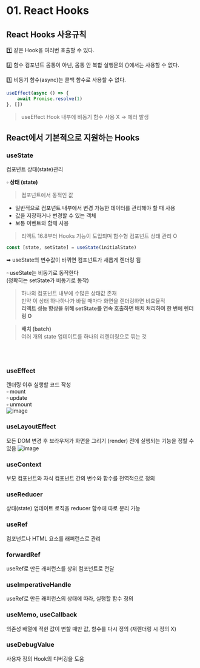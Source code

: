 # 01. React Hooks

## React Hooks 사용규칙     
1️⃣ 같은 Hook을 여러번 호출할 수 있다. 

2️⃣ 함수 컴포넌트 몸통이 아닌, 몸통 안 복합 실행문의 {}에서는 사용할 수 없다. 

3️⃣ 비동기 함수(async)는 콜백 함수로 사용할 수 없다. 
``` js
useEffect(async () => {
    await Promise.resolve(1)
}, [])
```
> useEffect Hook 내부에 비동기 함수 사용 X -> 에러 발생     


## React에서 기본적으로 지원하는 Hooks
### useState 
컴포넌트 상태(state)관리    

▫ **상태 (state)**
> 컴포넌트에서 동적인 값     
- 일반적으로 컴포넌트 내부에서 변경 가능한 데이터를 관리해야 할 때 사용
- 값을 저장하거나 변경할 수 있는 객체
- 보통 이벤트와 함께 사용

> 리액트 16.8부터 Hooks 기능이 도입되며 함수형 컴포넌트 상태 관리 O     



``` js
const [state, setState] = useState(initialState)
```
➡ useState의 변수값이 바뀌면 컴포넌트가 새롭게 렌더링 됨        

▫ useState는 비동기로 동작한다  
(정확히는 setState가 비동기로 동작)     
> 하나의 컴포넌트 내부에 수많은 상태값 존재     
> 만약 이 상태 하나하나가 바뀔 때마다 화면을 렌더링하면 비효율적        
> **리액트 성능 향상을 위해 setState를 연속 호출하면 배치 처리하여 한 번에 렌더링 O**  

> **배치 (batch)**      
> 여러 개의 state 업데이트를 하나의 리렌더링으로 묶는 것    


<br><br>

### useEffect
렌더링 이후 실행할 코드 작성        
▫ mount     
▫ update        
▫ unmount       
![image](https://user-images.githubusercontent.com/93974908/219556995-5b133259-5c2e-4e0f-83e7-cd4d3a918de9.png)


### useLayoutEffect 
모든 DOM 변경 후 브라우저가 화면을 그리기 (render) 전에 실행되는 기능을 정할 수 있음
![image](https://user-images.githubusercontent.com/93974908/219557032-f2f080f9-d145-4397-8768-8174abde8e41.png)

### useContext 
부모 컴포넌트와 자식 컴포넌트 간의 변수와 함수를 전역적으로 정의

### useReducer 
상태(state) 업데이트 로직을 reducer 함수에 따로 분리 가능

### useRef 
컴포넌트나 HTML 요소를 래퍼런스로 관리

### forwardRef 
useRef로 만든 래퍼런스를 상위 컴포넌트로 전달

### useImperativeHandle
useRef로 만든 래퍼런스의 상태에 따라, 실행할 함수 정의 

### useMemo, useCallback
의존성 배열에 적힌 값이 변할 때만 값, 함수를 다시 정의 (재렌더링 시 정의 X)

### useDebugValue 
사용자 정의 Hook의 디버깅을 도움

